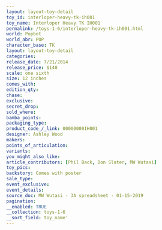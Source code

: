 ```yaml
---
layout: layout-toy-detail 
toy_id: interloper-heavy-tk-ih001
toy_name: Interloper Heavy TK IH001
permalink: /toys-1-6/interloper-heavy-tk-ih001.html
world: Popbot
world_abr: POP
character_base: TK
layout: layout-toy-detail
categories: 
release_date: 7/21/2014
release_price: $140 
scale: one sixth
size: 12 inches
comes_with: 
edition_qty: 
chase: 
exclusive: 
secret_drop: 
sold_where: 
bamba_points: 
packaging_type: 
product_code_/_link: 00000000IH001
designer: Ashley Wood
makers: 
points_of_articulation: 
variants: 
you_might_also_like: 
article_contributors: [Phil Back, Don Slater, MW Wutasi]
toy_pics: 
backstory: Comes with poster
sale_type: 
event_exclusive: 
event_details: 
source_doc: MW Wutasi - 3A spreadsheet - 01-15-2019
pagination: 
__enabled: TRUE
__collection: toys-1-6
__sort_field: toy_name'
---
```

